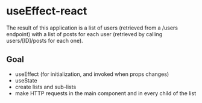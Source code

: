 # useEffect-react
The result of this application is a list of users (retrieved from a /users endpoint) with a list of posts for each user (retrieved by calling users/[ID]/posts for each one).

## Goal
- useEffect (for initialization, and invoked when props changes)
- useState
- create lists and sub-lists
- make HTTP requests in the main component and in every child of the list 
